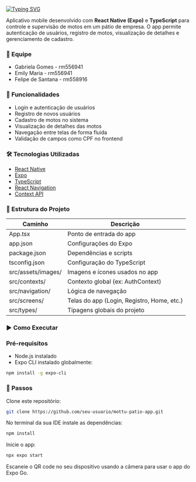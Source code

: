 [![Typing SVG](https://readme-typing-svg.herokuapp.com/?color=3CB371&size=35&center=true&vCenter=true&width=1000&lines=+MottuSense+App+-+Challenge+Fiap+2025+)](https://git.io/typing-svg)

Aplicativo mobile desenvolvido com **React Native (Expo)** e **TypeScript** para controle e supervisão de motos em um pátio de empresa. O app permite autenticação de usuários, registro de motos, visualização de detalhes e gerenciamento de cadastro.

### 🚀 Equipe
- Gabriela Gomes - rm556941
- Emily Maria - rm556941
- Felipe de Santana - rm558916

### 📱 Funcionalidades

- Login e autenticação de usuários
- Registro de novos usuários
- Cadastro de motos no sistema
- Visualização de detalhes das motos
- Navegação entre telas de forma fluida
- Validação de campos como CPF no frontend

### 🛠️ Tecnologias Utilizadas

- [React Native](https://reactnative.dev/)
- [Expo](https://expo.dev/)
- [TypeScript](https://www.typescriptlang.org/)
- [React Navigation](https://reactnavigation.org/)
- [Context API](https://reactjs.org/docs/context.html)

### 📁 Estrutura do Projeto

| Caminho                          | Descrição                                      |
|----------------------------------|------------------------------------------------|
| App.tsx                          | Ponto de entrada do app                        |
| app.json                         | Configurações do Expo                          |
| package.json                     | Dependências e scripts                         |
| tsconfig.json                    | Configuração do TypeScript                     |
| src/assets/images/               | Imagens e ícones usados no app                 |
| src/contexts/                    | Contexto global (ex: AuthContext)              |
| src/navigation/                  | Lógica de navegação                            |
| src/screens/                     | Telas do app (Login, Registro, Home, etc.)     |
| src/types/                       | Tipagens globais do projeto                    |



### ▶️ Como Executar

### Pré-requisitos

- Node.js instalado
- Expo CLI instalado globalmente:  
```bash
npm install -g expo-cli
```
### 📝 Passos
Clone este repositório:
```bash
git clone https://github.com/seu-usuario/mottu-patio-app.git
```
No terminal da sua IDE instale as dependências:
```bash
npm install
```
Inicie o app:
```bash
npx expo start
```
Escaneie o QR code no seu dispositivo usando a câmera para usar o app do Expo Go.
